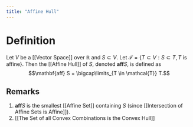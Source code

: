 ```yaml
---
title: "Affine Hull"
---
```


# Definition
Let $V$ be a [[Vector Space]] over $\mathbb{R}$ and $S \subset V$. Let $\mathcal{T} = \{T \subset V : S \subset T, T \text{ is affine}\}$. Then the [[Affine Hull]] of $S$, denoted $\mathbf{aff} S$, is defined as $$\mathbf{aff} S = \bigcap\limits_{T \in \mathcal{T}} T.$$ 
## Remarks
1. $\mathbf{aff} S$ is the smallest [[Affine Set]] containing $S$ (since [[Intersection of Affine Sets is Affine]]).
2. [[The Set of all Convex Combinations is the Convex Hull]]